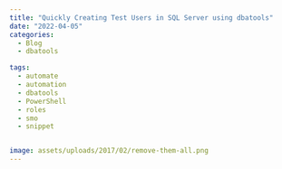 ```yaml
---
title: "Quickly Creating Test Users in SQL Server using dbatools"
date: "2022-04-05" 
categories:
  - Blog
  - dbatools

tags:
  - automate
  - automation
  - dbatools
  - PowerShell
  - roles
  - smo
  - snippet


image: assets/uploads/2017/02/remove-them-all.png
---
```

